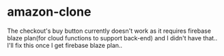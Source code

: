 # amazon-clone

The checkout's buy button currently doesn't work as it requires firebase blaze plan(for cloud functions to support back-end) and I didn't have that.. I'll fix this once I get firebase blaze plan..
